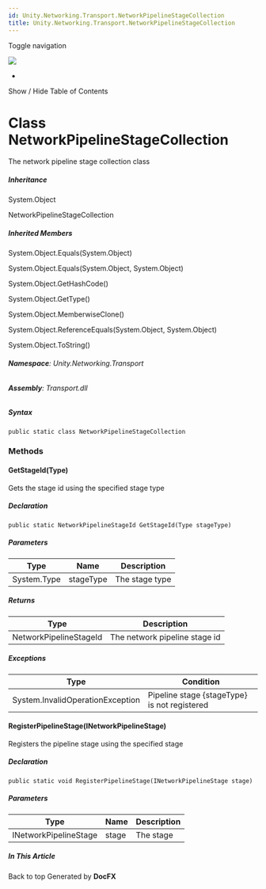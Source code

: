 ```yaml
---
id: Unity.Networking.Transport.NetworkPipelineStageCollection
title: Unity.Networking.Transport.NetworkPipelineStageCollection
---
```


<div id="wrapper">

<div>

<div class="container">

<div class="navbar-header">

Toggle navigation

<img src="../logo.svg" id="logo" class="svg" />

</div>

<div id="navbar" class="collapse navbar-collapse">

<div class="form-group">

</div>

</div>

</div>

<div class="subnav navbar navbar-default">

<div id="breadcrumb" class="container hide-when-search">

-   

</div>

</div>

</div>

<div class="container body-content hide-when-search" role="main">

<div class="sidenav hide-when-search">

Show / Hide Table of Contents

<div id="sidetoggle" class="sidetoggle collapse">

<div id="sidetoc">

</div>

</div>

</div>

<div class="article row grid-right">

<div class="col-md-10">

# Class NetworkPipelineStageCollection

<div class="markdown level0 summary">

The network pipeline stage collection class

</div>

<div class="markdown level0 conceptual">

</div>

<div class="inheritance">

##### Inheritance

<div class="level0">

System.Object

</div>

<div class="level1">

NetworkPipelineStageCollection

</div>

</div>

<div class="inheritedMembers">

##### Inherited Members

<div>

System.Object.Equals(System.Object)

</div>

<div>

System.Object.Equals(System.Object, System.Object)

</div>

<div>

System.Object.GetHashCode()

</div>

<div>

System.Object.GetType()

</div>

<div>

System.Object.MemberwiseClone()

</div>

<div>

System.Object.ReferenceEquals(System.Object, System.Object)

</div>

<div>

System.Object.ToString()

</div>

</div>

###### **Namespace**: Unity.Networking.Transport

###### **Assembly**: Transport.dll

##### Syntax

<div class="codewrapper">

``` lang-csharp
public static class NetworkPipelineStageCollection
```

</div>

### Methods

#### GetStageId(Type)

<div class="markdown level1 summary">

Gets the stage id using the specified stage type

</div>

<div class="markdown level1 conceptual">

</div>

##### Declaration

<div class="codewrapper">

``` lang-csharp
public static NetworkPipelineStageId GetStageId(Type stageType)
```

</div>

##### Parameters

| Type        | Name      | Description    |
|-------------|-----------|----------------|
| System.Type | stageType | The stage type |

##### Returns

| Type                   | Description                   |
|------------------------|-------------------------------|
| NetworkPipelineStageId | The network pipeline stage id |

##### Exceptions

| Type                             | Condition                                    |
|----------------------------------|----------------------------------------------|
| System.InvalidOperationException | Pipeline stage {stageType} is not registered |

#### RegisterPipelineStage(INetworkPipelineStage)

<div class="markdown level1 summary">

Registers the pipeline stage using the specified stage

</div>

<div class="markdown level1 conceptual">

</div>

##### Declaration

<div class="codewrapper">

``` lang-csharp
public static void RegisterPipelineStage(INetworkPipelineStage stage)
```

</div>

##### Parameters

| Type                  | Name  | Description |
|-----------------------|-------|-------------|
| INetworkPipelineStage | stage | The stage   |

</div>

<div class="hidden-sm col-md-2" role="complementary">

<div class="sideaffix">

<div class="contribution">

</div>

##### In This Article

<div>

</div>

</div>

</div>

</div>

</div>

<div class="grad-bottom">

</div>

<div class="footer">

<div class="container">

Back to top Generated by **DocFX**

</div>

</div>

</div>
